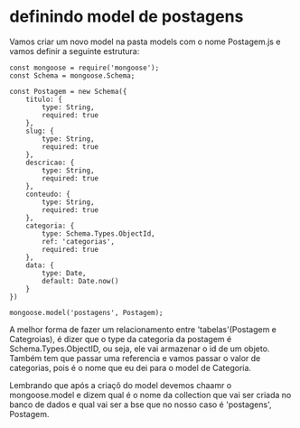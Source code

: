 # definindo model de postagens

Vamos criar um novo model na pasta models com o nome Postagem.js e vamos definir a seguinte estrutura:

    const mongoose = require('mongoose');
    const Schema = mongoose.Schema;

    const Postagem = new Schema({
        titulo: {
            type: String,
            required: true
        },
        slug: {
            type: String,
            required: true
        },
        descricao: {
            type: String,
            required: true
        },
        conteudo: {
            type: String,
            required: true
        },
        categoria: {
            type: Schema.Types.ObjectId,
            ref: 'categorias',
            required: true
        },
        data: {
            type: Date,
            default: Date.now()
        }
    })

    mongoose.model('postagens', Postagem);

A melhor forma de fazer um relacionamento entre 'tabelas'(Postagem e Categroias), é dizer que o type da categoria da postagem é Schema.Types.ObjectID, ou seja, ele vai armazenar o id de um objeto. Também tem que passar uma referencia e vamos passar o valor de categorias, pois é o nome que eu dei para o model de Categoria.

Lembrando que após a criaçõ do model devemos chaamr o mongoose.model e dizem qual é o nome da collection que vai ser criada no banco de dados e qual vai ser a bse que no nosso caso é 'postagens', Postagem.




